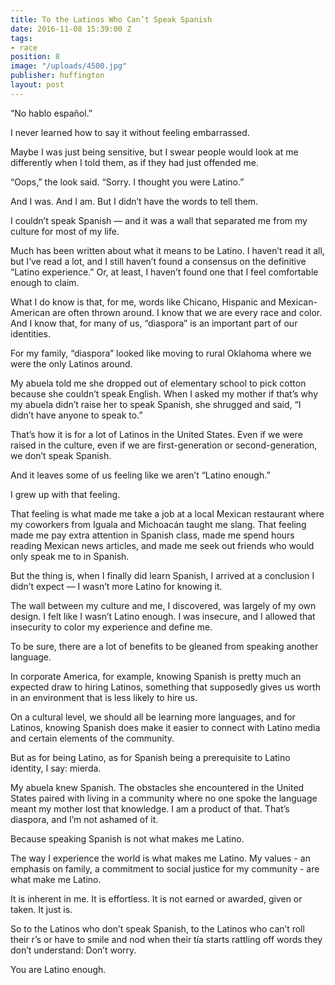 ```yaml
---
title: To the Latinos Who Can’t Speak Spanish
date: 2016-11-08 15:39:00 Z
tags:
- race
position: 8
image: "/uploads/4500.jpg"
publisher: huffington
layout: post
---
```


“No hablo español.”

I never learned how to say it without feeling embarrassed.

Maybe I was just being sensitive, but I swear people would look at me differently when I told them, as if they had just offended me.

“Oops,” the look said. “Sorry. I thought you were Latino.”

And I was. And I am. But I didn’t have the words to tell them.

I couldn’t speak Spanish — and it was a wall that separated me from my culture for most of my life.

Much has been written about what it means to be Latino. I haven’t read it all, but I’ve read a lot, and I still haven’t found a consensus on the definitive “Latino experience.” Or, at least, I haven’t found one that I feel comfortable enough to claim.

What I do know is that, for me, words like Chicano, Hispanic and Mexican-American are often thrown around. I know that we are every race and color. And I know that, for many of us, “diaspora” is an important part of our identities.

For my family, “diaspora” looked like moving to rural Oklahoma where we were the only Latinos around.

My abuela told me she dropped out of elementary school to pick cotton because she couldn’t speak English. When I asked my mother if that’s why my abuela didn’t raise her to speak Spanish, she shrugged and said, “I didn’t have anyone to speak to.”

That’s how it is for a lot of Latinos in the United States. Even if we were raised in the culture, even if we are first-generation or second-generation, we don’t speak Spanish.

And it leaves some of us feeling like we aren’t “Latino enough.”

I grew up with that feeling.

That feeling is what made me take a job at a local Mexican restaurant where my coworkers from Iguala and Michoacán taught me slang. That feeling made me pay extra attention in Spanish class, made me spend hours reading Mexican news articles, and made me seek out friends who would only speak me to in Spanish.

But the thing is, when I finally did learn Spanish, I arrived at a conclusion I didn’t expect — I wasn’t more Latino for knowing it.

The wall between my culture and me, I discovered, was largely of my own design. I felt like I wasn’t Latino enough. I was insecure, and I allowed that insecurity to color my experience and define me.

To be sure, there are a lot of benefits to be gleaned from speaking another language.

In corporate America, for example, knowing Spanish is pretty much an expected draw to hiring Latinos, something that supposedly gives us worth in an environment that is less likely to hire us.

On a cultural level, we should all be learning more languages, and for Latinos, knowing Spanish does make it easier to connect with Latino media and certain elements of the community.

But as for being Latino, as for Spanish being a prerequisite to Latino identity, I say: mierda.

My abuela knew Spanish. The obstacles she encountered in the United States paired with living in a community where no one spoke the language meant my mother lost that knowledge. I am a product of that. That’s diaspora, and I’m not ashamed of it.

Because speaking Spanish is not what makes me Latino.

The way I experience the world is what makes me Latino. My values - an emphasis on family, a commitment to social justice for my community - are what make me Latino.

It is inherent in me. It is effortless. It is not earned or awarded, given or taken. It just is.

So to the Latinos who don’t speak Spanish, to the Latinos who can’t roll their r’s or have to smile and nod when their tía starts rattling off words they don’t understand: Don’t worry.

You are Latino enough.